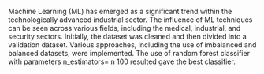 Machine Learning (ML) has emerged as a significant trend within the technologically advanced industrial sector. The influence of ML techniques can be seen across various fields, including the medical, industrial, and security sectors. Initially, the dataset was cleaned and then divided into a validation dataset. Various approaches, including the use of imbalanced and balanced datasets, were implemented. The use of random forest classifier with parameters n\_estimators= n 100 resulted gave the best classifier. 
